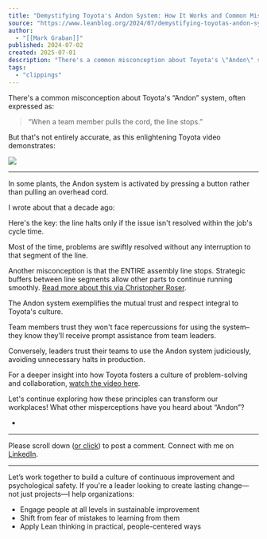```yaml
---
title: "Demystifying Toyota's Andon System: How It Works and Common Misconceptions"
source: "https://www.leanblog.org/2024/07/demystifying-toyotas-andon-system-how-it-works-and-common-misconceptions/"
author:
  - "[[Mark Graban]]"
published: 2024-07-02
created: 2025-07-01
description: "There's a common misconception about Toyota's \"Andon\" system, often expressed as: \"When a team member pulls the cord, the line stops.\" But that's not"
tags:
  - "clippings"
---
```

There's a common misconception about Toyota's “Andon” system, often expressed as:

> “When a team member pulls the cord, the line stops.”

But that's not entirely accurate, as this enlightening Toyota video demonstrates:

![](https://www.youtube.com/watch?v=TUKpxjAftnk)

---

In some plants, the Andon system is activated by pressing a button rather than pulling an overhead cord.

I wrote about that a decade ago:

Here's the key: the line halts only if the issue isn't resolved within the job's cycle time.

Most of the time, problems are swiftly resolved without any interruption to that segment of the line.

Another misconception is that the ENTIRE assembly line stops. Strategic buffers between line segments allow other parts to continue running smoothly. [Read more about this via Christopher Roser](https://www.allaboutlean.com/toyota-line-layout/).

The Andon system exemplifies the mutual trust and respect integral to Toyota's culture.

Team members trust they won't face repercussions for using the system–they know they'll receive prompt assistance from team leaders.

Conversely, leaders trust their teams to use the Andon system judiciously, avoiding unnecessary halts in production.

For a deeper insight into how Toyota fosters a culture of problem-solving and collaboration, [watch the video here](https://www.youtube.com/watch?v=TUKpxjAftnk).

Let's continue exploring how these principles can transform our workplaces! What other misperceptions have you heard about “Andon”?

*

---

Please scroll down ([or click](https://www.leanblog.org/2024/07/demystifying-toyotas-andon-system-how-it-works-and-common-misconceptions/#respond)) to post a comment. Connect with me on [LinkedIn](https://www.linkedin.com/in/mgraban/).

---

Let’s work together to build a culture of continuous improvement and psychological safety. If you're a leader looking to create lasting change—not just projects—I help organizations:
- Engage people at all levels in sustainable improvement
- Shift from fear of mistakes to learning from them
- Apply Lean thinking in practical, people-centered ways
